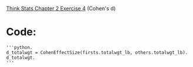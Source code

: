 [Think Stats Chapter 2 Exercise 4](http://greenteapress.com/thinkstats2/html/thinkstats2003.html#toc24) (Cohen's d)

# Code:

    '''python.  
    d_totalwgt = CohenEffectSize(firsts.totalwgt_lb, others.totalwgt_lb). 
    d_totalwgt. 
    '''
